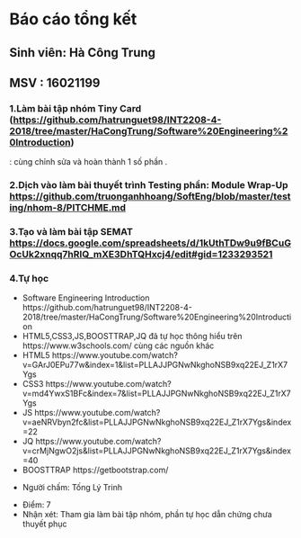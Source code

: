 # Báo cáo tổng kết
## Sinh viên: Hà Công Trung
## MSV      : 16021199

### 1.Làm bài tập nhóm Tiny Card (https://github.com/hatrunguet98/INT2208-4-2018/tree/master/HaCongTrung/Software%20Engineering%20Introduction)
: cùng chỉnh sửa và hoàn thành 1 số phần .
### 2.Dịch vào làm bài thuyết trình Testing phần: Module Wrap-Up https://github.com/truonganhhoang/SoftEng/blob/master/testing/nhom-8/PITCHME.md

### 3.Tạo và làm bài tập SEMAT https://docs.google.com/spreadsheets/d/1kUthTDw9u9fBCuGOcUk2xnqq7hRlQ_mXE3DhTQHxcj4/edit#gid=1233293521

### 4.Tự học

<ul>
<li> Software Engineering Introduction https://github.com/hatrunguet98/INT2208-4-2018/tree/master/HaCongTrung/Software%20Engineering%20Introduction</li>
<li>HTML5,CSS3,JS,BOOSTTRAP,JQ đã tự học thông hiểu trên https://www.w3schools.com/ cùng các nguồn khác</li>
<li>HTML5 https://www.youtube.com/watch?v=GArJ0EPu77w&index=1&list=PLLAJJPGNwNkghoNSB9xq22EJ_Z1rX7Ygs </li>
<li>CSS3 https://www.youtube.com/watch?v=md4YwxS1BFc&index=7&list=PLLAJJPGNwNkghoNSB9xq22EJ_Z1rX7Ygs </li>
<li>JS https://www.youtube.com/watch?v=aeNRVbyn2fc&list=PLLAJJPGNwNkghoNSB9xq22EJ_Z1rX7Ygs&index=22</li>
<li>JQ https://www.youtube.com/watch?v=crMjNgwO2js&list=PLLAJJPGNwNkghoNSB9xq22EJ_Z1rX7Ygs&index=40</li>
<li>BOOSTTRAP https://getbootstrap.com/</li>
</ul>

- Người chấm: Tống Lý Trinh
+ Điểm: 7
+ Nhận xét: Tham gia làm bài tập nhóm, phần tự học dẫn chứng chưa thuyết phục 
